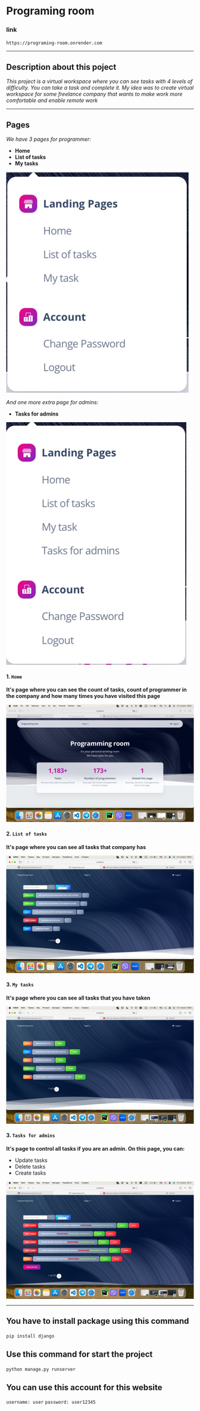 # Programing room 
### link 
`https://programing-room.onrender.com`
___
## Description about this poject

 *This project is a virtual workspace where you can see tasks with 4 levels of difficulty. You can take a task and complete it. My idea was to create virtual workspace for some freelance company that wants to make work more comfortable and enable remote work*
___
## Pages
 *We have 3 pages for programmer:*
 + **Home** 
 + **List of tasks**
 + **My tasks**
  
  ![Alt text](photos_for_README/D2901E0E-D2A4-4180-BF23-543D145BF693-1.jpeg)  
   
*And one more extra page for admins:*    
+ **Tasks for admins**


![Alt text](photos_for_README/4C7988FF-C9A5-4594-A548-8B2F9015FBD9.jpeg)
#### 1. `Home`

   **It's page where you can see the count of tasks, count of programmer in the company and how many times you have visited this page**

![Alt text](photos_for_README/15587A72-7324-435D-8E82-CEA71CB56DE0.jpeg)

#### 2. `List of tasks`

   **It's page where you can see all tasks that company has**

![Alt text](photos_for_README/876F0641-C88D-4049-AC69-12EF7A33CF99.jpeg)   

#### 3. `My tasks`

   **It's page where you can see all tasks that you have taken**

![Alt text](photos_for_README/E4F06F2B-5BD3-40D4-8CCA-A0D2E1E6659C.jpeg)   

#### 3. `Tasks for admins`

   **It's page to control all tasks if you are an admin. On this page, you can:**
   + Update tasks
   + Delete tasks
   + Create tasks
  
![Alt text](photos_for_README/B7948DC3-CE2D-4F6D-8A85-A04663EA358A.jpeg)

___
## You have to install package using this command
`pip install django`

## Use this command for start the project 
`python manage.py runserver`

## You can use this account for this website
`username: user` 
`password: user12345`